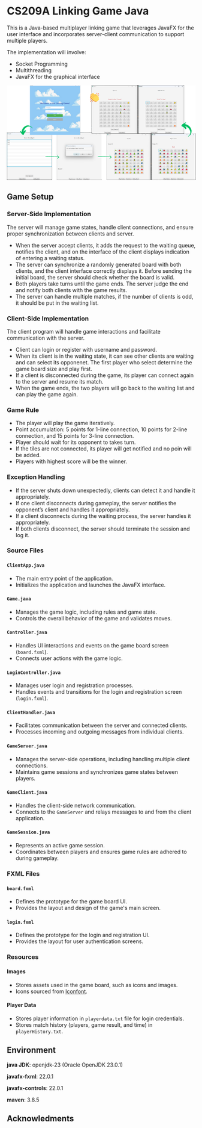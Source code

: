 # CS209A Linking Game Java
This is a Java-based multiplayer linking game that leverages JavaFX for the user interface and incorporates server-client communication to support multiple players.

The implementation will involve:
- Socket Programming
- Multithreading
- JavaFX for the graphical interface

![Linking game](intro.png)


## Game Setup
### Server-Side Implementation
   The server will manage game states, handle client connections, and ensure proper synchronization between
   clients and server.
- When the server accept clients, it adds the request to the waiting queue, notifies the client, and on the interface of the client displays indication of entering a waiting status.
- The server can synchronize a randomly generated board with both clients, and the client interface correctly displays it. Before sending the initial board, the server should check whether the board is valid.
- Both players take turns  until the game ends. The server judge the end and notify both clients with the game results.
- The server can handle multiple matches, if the number of clients is odd, it should be put in the waiting list.

### Client-Side Implementation
The client program will handle game interactions and facilitate communication with the server.
- Client can login or register with username and password.
- When its client is in the waiting state, it can see other clients are waiting and can select its opponenet. The first player who select determine the game board size and play first.
- If a client is disconnected during the game, its player can connect again to the server and resume its match.
- When the game ends, the two players will go back to the waiting list and can play the game again.

### Game Rule
- The player will play the game iteratively.
- Point accumulation: 5 points for 1-line connection, 10 points for 2-line connection, and 15 points for 3-line connection.
- Player should wait for its opponent to takes turn.
- If the tiles are not connected, its player will get notified and no poin will be added.
- Players with highest score will be the winner.

### Exception Handling
- If the server shuts down unexpectedly, clients can detect it and handle it appropriately.
- If one client disconnects during gameplay, the server notifies the opponent’s client and handles it appropriately.
- If a client disconnects during the waiting process, the server handles it appropriately.
- If both clients disconnect, the server should terminate the session and log it.

### Source Files

#### `ClientApp.java`
- The main entry point of the application.
- Initializes the application and launches the JavaFX interface.

#### `Game.java`
- Manages the game logic, including rules and game state.
- Controls the overall behavior of the game and validates moves.

#### `Controller.java`
- Handles UI interactions and events on the game board screen (`board.fxml`).
- Connects user actions with the game logic.

#### `LoginController.java`
- Manages user login and registration processes.
- Handles events and transitions for the login and registration screen (`login.fxml`).

#### `ClientHandler.java`
- Facilitates communication between the server and connected clients.
- Processes incoming and outgoing messages from individual clients.

#### `GameServer.java`
- Manages the server-side operations, including handling multiple client connections.
- Maintains game sessions and synchronizes game states between players.

#### `GameClient.java`
- Handles the client-side network communication.
- Connects to the `GameServer` and relays messages to and from the client application.

#### `GameSession.java`
- Represents an active game session.
- Coordinates between players and ensures game rules are adhered to during gameplay.

### FXML Files

#### `board.fxml`
- Defines the prototype for the game board UI.
- Provides the layout and design of the game's main screen.

#### `login.fxml`
- Defines the prototype for the login and registration UI.
- Provides the layout for user authentication screens.

### Resources

#### Images
- Stores assets used in the game board, such as icons and images.
- Icons sourced from [Iconfont](https://www.iconfont.cn/).

#### Player Data
- Stores player information in `playerdata.txt` file for login credentials.
- Stores match history (players, game result, and time) in `playerHistory.txt`.

## Environment

**java JDK**: openjdk-23 (Oracle OpenJDK 23.0.1)

**javafx-fxml**: 22.0.1

**javafx-controls**: 22.0.1

**maven**: 3.8.5

## Acknowledments